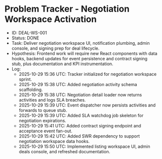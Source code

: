 # Problem Tracker - Negotiation Workspace Activation

- ID: DEAL-WS-001
- Status: DONE
- Task: Deliver negotiation workspace UI, notification plumbing, admin console, and signing prep for deal lifecycle.
- Hypothesis: Frontend work will require new React components with data hooks, backend updates for event persistence and contract signing stub, plus documentation and KPI instrumentation.
- Log:
  - 2025-10-29 15:36 UTC: Tracker initialized for negotiation workspace sprint.
  - 2025-10-29 15:38 UTC: Added negotiation activity schema scaffolding.
  - 2025-10-29 15:38 UTC: Negotiation detail loader now returns activities and logs SLA breaches.
  - 2025-10-29 15:39 UTC: Event dispatcher now persists activities and forwards to queue stub.
  - 2025-10-29 15:39 UTC: Added SLA watchdog job skeleton for negotiation expirations.
  - 2025-10-29 15:41 UTC: Added contract signing endpoint and acceptance event fan-out.
  - 2025-10-29 15:42 UTC: Added SWR dependency to support negotiation workspace data hooks.
  - 2025-10-29 15:50 UTC: Implemented listing workspace UI, admin deals console, and refreshed documentation.
